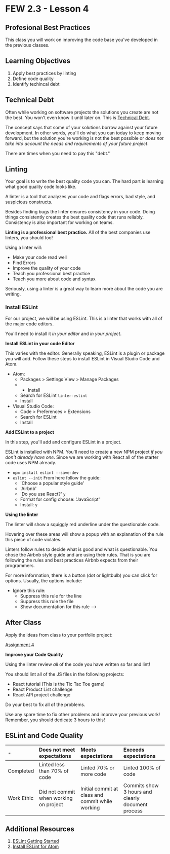 # FEW 2.3 - Lesson 4

## Profesional Best Practices

This class you will work on improving the code base you've developed in the previous classes.

## Learning Objectives

1. Apply best practices by linting
1. Define code quality
1. Identify techincal debt

## Technical Debt

Often while working on software projects the solutions you create are not the best. You won't even know it until later on. This is [Technical Debt](https://www.agilealliance.org/introduction-to-the-technical-debt-concept/).

The concept says that some of your solutions borrow against your future development. In other words, you'll do what you can today to keep moving forward, but the solution you're working is not the best possible or _does not take into account the needs and requirements of your future project_. 

There are times when you need to pay this "debt." 

## Linting

Your goal is to write the best quality code you can. The hard part is learning what good quality code looks like. 

A linter is a tool that analyzes your code and flags errors, bad style, and suspicious constructs. 

Besides finding bugs the linter ensures consistency in your code. Doing things consistently creates the best quality code that runs reliably. Consistency is also important for working on teams. 

**Linting is a professional best practice.** All of the best companies use linters, you should too! 

Using a linter will: 

- Make your code read well
- Find Errors
- Improve the quality of your code
- Teach you professional best practice
- Teach you more about code and syntax

Seriously, using a linter is a great way to learn more about the code you are writing. 

### Install ESLint

For our project, we will be using ESLint. This is a linter that works with all of the major code editors. 

You'll need to install it _in your editor_ and _in your project_. 

**Install ESLint in your code Editor**

This varies with the editor. Generally speaking, ESLint is a plugin or package you will add. Follow these steps to install ESLint in Visual Studio Code and Atom. 

- Atom: 
    - Packages > Settings View > Manage Packages 
    - + Install
    - Search for ESLint `linter-eslint`
    - Install 
- Visual Studio Code: 
    - Code > Preferences > Extensions
    - Search for ESLint
    - Install

**Add ESLint to a project**

In this step, you'll add and configure ESLint in a project. 

ESLint is installed with NPM. You'll need to create a new NPM project _if you don't already have one_. Since we are working with  React all of the starter code uses NPM already. 

- `npm install eslint --save-dev`
- `eslint --init` From here follow the guide: 
    - 'Choose a popular style guide'
    - 'Airbnb'
    - 'Do you use React?' `y`
    - Format for config choose: 'JavaScript'
    - Install: `y`

**Using the linter**

The linter will show a squiggly red underline under the questionable code. 

Hovering over these areas will show a popup with an explanation of the rule this piece of code violates. 

Linters follow rules to decide what is good and what is questionable. You chose the Airbnb style guide and are using their rules. That is you are following the rules and best practices Airbnb expects from their programmers. 

For more information, there is a button (dot or lightbulb) you can click for options. Usually, the options include: 

- Ignore this rule: 
    - Suppress this rule for the line
    - Suppress this rule the file
    - Show documentation for this rule -->

## After Class 

Apply the ideas from class to your portfolio project: 

[Assignment 4](../Assignments/Assignment-04.md)

**Improve your Code Quality**

Using the linter review _all_ of the code you have written so far and lint!

You should lint all of the JS files in the following projects: 

- React tutorial (This is the Tic Tac Toe game)
- React Product List challenge
- React API project challenge

Do your best to fix all of the problems. 

Use any spare time to fix other problems and improve your previous work! Remember, you should dedicate 3 hours to this! 

## ESLint and Code Quality

| -            | Does not meet expectations | Meets expectations       | Exceeds expectations |
|:-------------|:---------------------------|:-------------------------|:---------------------|
| Completed    | Linted less than 70% of code | Linted 70% or more code | Linted 100% of code |
| Work Ethic   | Did not commit when working on project | Initial commit at class and commit while working | Commits show 3 hours and clearly document process |  -->

## Additional Resources

1. [ESLint Getting Started](https://eslint.org/docs/user-guide/getting-started)
1. [Install ESLint for Atom](http://imtiazrayhan.com/install-a-package-in-atom/)


